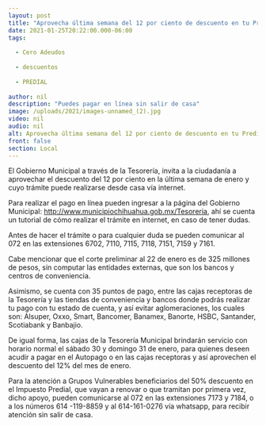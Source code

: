 ```yaml
---
layout: post
title: "Aprovecha última semana del 12 por ciento de descuento en tu Predial"
date: 2021-01-25T20:22:00.000-06:00
tags:
  
  - Cero Adeudos
  
  - descuentos
  
  - PREDIAL
  
author: nil
description: "Puedes pagar en línea sin salir de casa"
image: /uploads/2021/images-unnamed_(2).jpg
video: nil
audio: nil
alt: Aprovecha última semana del 12 por ciento de descuento en tu Predial
front: false
section: Local
---
```


El Gobierno Municipal a través de la Tesorería, invita a la ciudadanía a aprovechar el descuento del 12 por ciento en la última semana de enero y cuyo trámite puede realizarse desde casa vía internet.

Para realizar el pago en línea pueden ingresar a la página del Gobierno Municipal: http://www.municipiochihuahua.gob.mx/Tesoreria, ahí se cuenta un tutorial de cómo realizar el trámite en internet, en caso de tener dudas.

Antes de hacer el trámite o para cualquier duda se pueden comunicar al 072 en las extensiones 6702, 7110, 7115, 7118, 7151, 7159 y 7161.

Cabe mencionar que el corte preliminar al 22 de enero es de 325 millones de pesos, sin computar las entidades externas, que son los bancos y centros de conveniencia.  

Asimismo, se cuenta con 35 puntos de pago, entre las cajas receptoras de la Tesorería y las  tiendas de conveniencia y bancos donde podrás realizar tu pago con tu estado de cuenta, y así evitar aglomeraciones, los cuales son: Alsuper, Oxxo, Smart, Bancomer, Banamex, Banorte, HSBC, Santander, Scotiabank y Banbajio.

De igual forma, las cajas de la Tesorería Municipal brindarán servicio con horario normal el sábado 30 y domingo 31 de enero, para quienes deseen acudir a pagar en el Autopago o en las cajas receptoras y así aprovechen el descuento del 12% del mes de enero.

Para la atención a Grupos Vulnerables beneficiarios del 50% descuento en el Impuesto Predial, que vayan a renovar o que tramitan por primera vez, dicho apoyo, pueden comunicarse al 072 en las extensiones 7173 y 7184, o a los números 614 -119-8859 y al 614-161-0276 vía whatsapp, para recibir atención sin salir de casa.